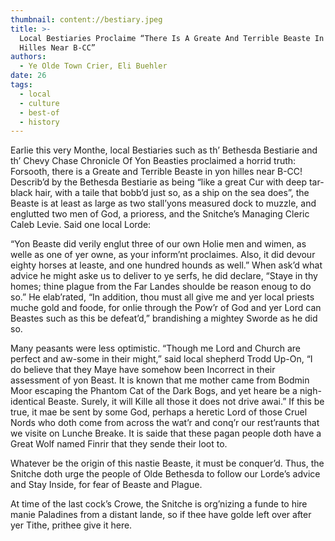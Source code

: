 ```yaml
---
thumbnail: content://bestiary.jpeg
title: >-
  Local Bestiaries Proclaime “There Is A Greate And Terrible Beaste In Yon
  Hilles Near B-CC”
authors:
  - Ye Olde Town Crier, Eli Buehler
date: 26
tags:
  - local
  - culture
  - best-of
  - history
---
```


Earlie this very Monthe, local Bestiaries such as th’ Bethesda Bestiarie and th’ Chevy Chase Chronicle Of Yon Beasties proclaimed a horrid truth: Forsooth, there is a Greate and Terrible Beaste in yon hilles near B-CC! Describ’d by the Bethesda Bestiarie as being “like a great Cur with deep tar-black hair, with a taile that bobb’d just so, as a ship on the sea does”, the Beaste is at least as large as two stall’yons measured dock to muzzle, and englutted two men of God, a prioress, and the Snitche’s Managing Cleric Caleb Levie. Said one local Lorde:

“Yon Beaste did verily englut three of our own Holie men and wimen, as welle as one of yer owne, as your inform’nt proclaimes. Also, it did devour eighty horses at leaste, and one hundred hounds as well.” When ask’d what advice he might aske us to deliver to ye serfs, he did declare, “Staye in thy homes; thine plague from the Far Landes shoulde be reason enoug to do so.” He elab’rated, “In addition, thou must all give me and yer local priests muche gold and foode, for onlie through the Pow’r of God and yer Lord can Beastes such as this be defeat’d,” brandishing a mightey Sworde as he did so.

Many peasants were less optimistic. “Though me Lord and Church are perfect and aw-some in their might,” said local shepherd Trodd Up-On, “I do believe that they Maye have somehow been Incorrect in their assessment of yon Beast. It is known that me mother came from Bodmin Moor escaping the Phantom Cat of the Dark Bogs, and yet heare be a nigh-identical Beaste. Surely, it will Kille all those it does not drive awai.” If this be true, it mae be sent by some God, perhaps a heretic Lord of those Cruel Nords who doth come from across the wat’r and conq’r our rest’raunts that we visite on Lunche Breake. It is saide that these pagan people doth have a Great Wolf named Finrir that they sende their loot to.

Whatever be the origin of this nastie Beaste, it must be conquer’d. Thus, the Snitche doth urge the people of Olde Bethesda to follow our Lorde’s advice and Stay Inside, for fear of Beaste and Plague. 

At time of the last cock’s Crowe, the Snitche is org’nizing a funde to hire manie Paladines from a distant lande, so if thee have golde left over after yer Tithe, prithee give it here.
